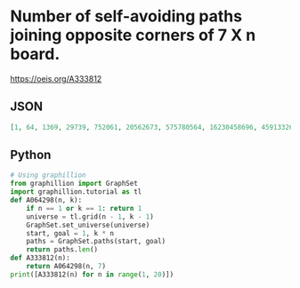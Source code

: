 # Number of self\-avoiding paths joining opposite corners of 7 X n board\.
https://oeis.org/A333812
## JSON
```JSON
[1, 64, 1369, 29739, 752061, 20562673, 575780564, 16230458696, 459133264944, 13021391001373, 369886375079581, 10516022622412960, 299104709252534435, 8509249843020438582, 242108399244641421526, 6888987223916209602814, 196026708756588099010848]
```
## Python
```Python
# Using graphillion
from graphillion import GraphSet
import graphillion.tutorial as tl
def A064298(n, k):
    if n == 1 or k == 1: return 1
    universe = tl.grid(n - 1, k - 1)
    GraphSet.set_universe(universe)
    start, goal = 1, k * n
    paths = GraphSet.paths(start, goal)
    return paths.len()
def A333812(n):
    return A064298(n, 7)
print([A333812(n) for n in range(1, 20)])
```
